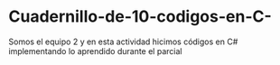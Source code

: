 # Cuadernillo-de-10-codigos-en-C-
Somos el equipo 2 y en esta actividad hicimos códigos en C# implementando lo aprendido durante el parcial
